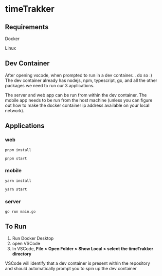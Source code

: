 # timeTrakker
## Requirements
Docker 

Linux

## Dev Container
After opening vscode, when prompted to run in a dev container... do so :)
The dev container already has nodejs, npm, typescript, go, and all the other packages we need to run our 3 applications.

The server and web app can be run from within the dev container.
The mobile app needs to be run from the host machine
(unless you can figure out how to make the docker container ip address available on your local network).

## Applications

### web
`pnpm install`

`pnpm start`

### mobile
`yarn install`

`yarn start`

### server
`go run main.go`

## To Run
1. Run Docker Desktop
2. open VSCode
3. In VSCode, **File > Open Folder > Show Local > select the timeTrakker directory**

VSCode will identify that a dev container is present within the repository and should automatically prompt you to spin up the dev container
